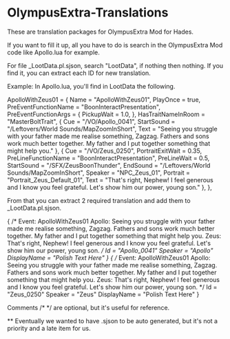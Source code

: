 # OlympusExtra-Translations
These are translation packages for OlympusExtra Mod for Hades.

If you want to fill it up, all you have to do is search in the OlympusExtra Mod code like Apollo.lua for example.

For file _LootData.pl.sjson, search "LootData", if nothing then nothing.
If you find it, you can extract each ID for new translation.

Example: In Apollo.lua, you'll find in LootData the following.

ApolloWithZeus01 = {
	Name = "ApolloWithZeus01",
	PlayOnce = true,
	PreEventFunctionName = "BoonInteractPresentation", PreEventFunctionArgs = { PickupWait = 1.0, },
	HasTraitNameInRoom = "MasterBoltTrait",
    { Cue = "/VO/Apollo_0041",
		StartSound = "/Leftovers/World Sounds/MapZoomInShort",
		Text = "Seeing you struggle with your father made me realise something, Zagzag. Fathers and sons work much better together. My father and I put together something that might help you." },
	{ Cue = "/VO/Zeus_0250",
		PortraitExitWait = 0.35,
		PreLineFunctionName = "BoonInteractPresentation", PreLineWait = 0.5,
		StartSound = "/SFX/ZeusBoonThunder",
		EndSound = "/Leftovers/World Sounds/MapZoomInShort",
		Speaker = "NPC_Zeus_01", Portrait = "Portrait_Zeus_Default_01",
		Text = "That's right, Nephew! I feel generous and I know you feel grateful. Let's show him our power, young son." },
},

From that you can extract 2 required translation and add them to _LootData.pl.sjson.

{
      /*
        Event: ApolloWithZeus01
        Apollo: Seeing you struggle with your father made me realise something, Zagzag. Fathers and sons work much better together. My father and I put together something that might help you.
        Zeus: That's right, Nephew! I feel generous and I know you feel grateful. Let's show him our power, young son.
      */
      Id = "Apollo_0041"
      Speaker = "Apollo"
      DisplayName = "Polish Text Here"
    }
    {
      /*
        Event: ApolloWithZeus01
        Apollo: Seeing you struggle with your father made me realise something, Zagzag. Fathers and sons work much better together. My father and I put together something that might help you.
        Zeus: That's right, Nephew! I feel generous and I know you feel grateful. Let's show him our power, young son.
      */
      Id = "Zeus_0250"
      Speaker = "Zeus"
      DisplayName = "Polish Text Here"
    }

Comments /* */ are optional, but it's useful for reference.

** Eventually we wanted to have .sjson to be auto generated, but it's not a priority and a late item for us.